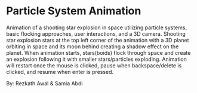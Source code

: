 # Particle System Animation
Animation of a shooting star explosion in space utilizing particle systems, basic flocking approaches, user interactions, and a 3D camera. Shooting star explosion stars at the top left corner of the animation with a 3D planet orbiting in space and its moon behind creating a shadow effect on the planet. When animation starts, stars(boids) flock through space and create an explosion following it with smaller stars/particles exploding. Animation will restart once the mouse is clicked, pause when backspace/delete is clicked, and resume when enter is pressed. 

By: Rezkath Awal & Samia Abdi
